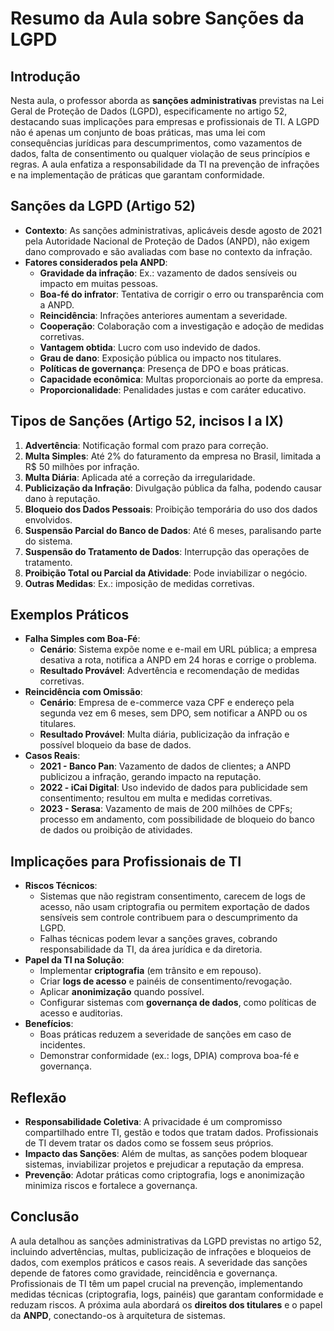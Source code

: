 # Resumo da Aula sobre Sanções da LGPD

## Introdução
Nesta aula, o professor aborda as **sanções administrativas** previstas na Lei Geral de Proteção de Dados (LGPD), especificamente no artigo 52, destacando suas implicações para empresas e profissionais de TI. A LGPD não é apenas um conjunto de boas práticas, mas uma lei com consequências jurídicas para descumprimentos, como vazamentos de dados, falta de consentimento ou qualquer violação de seus princípios e regras. A aula enfatiza a responsabilidade da TI na prevenção de infrações e na implementação de práticas que garantam conformidade.

## Sanções da LGPD (Artigo 52)
- **Contexto**: As sanções administrativas, aplicáveis desde agosto de 2021 pela Autoridade Nacional de Proteção de Dados (ANPD), não exigem dano comprovado e são avaliadas com base no contexto da infração.
- **Fatores considerados pela ANPD**:
  - **Gravidade da infração**: Ex.: vazamento de dados sensíveis ou impacto em muitas pessoas.
  - **Boa-fé do infrator**: Tentativa de corrigir o erro ou transparência com a ANPD.
  - **Reincidência**: Infrações anteriores aumentam a severidade.
  - **Cooperação**: Colaboração com a investigação e adoção de medidas corretivas.
  - **Vantagem obtida**: Lucro com uso indevido de dados.
  - **Grau de dano**: Exposição pública ou impacto nos titulares.
  - **Políticas de governança**: Presença de DPO e boas práticas.
  - **Capacidade econômica**: Multas proporcionais ao porte da empresa.
  - **Proporcionalidade**: Penalidades justas e com caráter educativo.

## Tipos de Sanções (Artigo 52, incisos I a IX)
1. **Advertência**: Notificação formal com prazo para correção.
2. **Multa Simples**: Até 2% do faturamento da empresa no Brasil, limitada a R$ 50 milhões por infração.
3. **Multa Diária**: Aplicada até a correção da irregularidade.
4. **Publicização da Infração**: Divulgação pública da falha, podendo causar dano à reputação.
5. **Bloqueio dos Dados Pessoais**: Proibição temporária do uso dos dados envolvidos.
6. **Suspensão Parcial do Banco de Dados**: Até 6 meses, paralisando parte do sistema.
7. **Suspensão do Tratamento de Dados**: Interrupção das operações de tratamento.
8. **Proibição Total ou Parcial da Atividade**: Pode inviabilizar o negócio.
9. **Outras Medidas**: Ex.: imposição de medidas corretivas.

## Exemplos Práticos
- **Falha Simples com Boa-Fé**:
  - **Cenário**: Sistema expõe nome e e-mail em URL pública; a empresa desativa a rota, notifica a ANPD em 24 horas e corrige o problema.
  - **Resultado Provável**: Advertência e recomendação de medidas corretivas.
- **Reincidência com Omissão**:
  - **Cenário**: Empresa de e-commerce vaza CPF e endereço pela segunda vez em 6 meses, sem DPO, sem notificar a ANPD ou os titulares.
  - **Resultado Provável**: Multa diária, publicização da infração e possível bloqueio da base de dados.
- **Casos Reais**:
  - **2021 - Banco Pan**: Vazamento de dados de clientes; a ANPD publicizou a infração, gerando impacto na reputação.
  - **2022 - iCai Digital**: Uso indevido de dados para publicidade sem consentimento; resultou em multa e medidas corretivas.
  - **2023 - Serasa**: Vazamento de mais de 200 milhões de CPFs; processo em andamento, com possibilidade de bloqueio do banco de dados ou proibição de atividades.

## Implicações para Profissionais de TI
- **Riscos Técnicos**:
  - Sistemas que não registram consentimento, carecem de logs de acesso, não usam criptografia ou permitem exportação de dados sensíveis sem controle contribuem para o descumprimento da LGPD.
  - Falhas técnicas podem levar a sanções graves, cobrando responsabilidade da TI, da área jurídica e da diretoria.
- **Papel da TI na Solução**:
  - Implementar **criptografia** (em trânsito e em repouso).
  - Criar **logs de acesso** e painéis de consentimento/revogação.
  - Aplicar **anonimização** quando possível.
  - Configurar sistemas com **governança de dados**, como políticas de acesso e auditorias.
- **Benefícios**:
  - Boas práticas reduzem a severidade de sanções em caso de incidentes.
  - Demonstrar conformidade (ex.: logs, DPIA) comprova boa-fé e governança.

## Reflexão
- **Responsabilidade Coletiva**: A privacidade é um compromisso compartilhado entre TI, gestão e todos que tratam dados. Profissionais de TI devem tratar os dados como se fossem seus próprios.
- **Impacto das Sanções**: Além de multas, as sanções podem bloquear sistemas, inviabilizar projetos e prejudicar a reputação da empresa.
- **Prevenção**: Adotar práticas como criptografia, logs e anonimização minimiza riscos e fortalece a governança.

## Conclusão
A aula detalhou as sanções administrativas da LGPD previstas no artigo 52, incluindo advertências, multas, publicização de infrações e bloqueios de dados, com exemplos práticos e casos reais. A severidade das sanções depende de fatores como gravidade, reincidência e governança. Profissionais de TI têm um papel crucial na prevenção, implementando medidas técnicas (criptografia, logs, painéis) que garantam conformidade e reduzam riscos. A próxima aula abordará os **direitos dos titulares** e o papel da **ANPD**, conectando-os à arquitetura de sistemas.